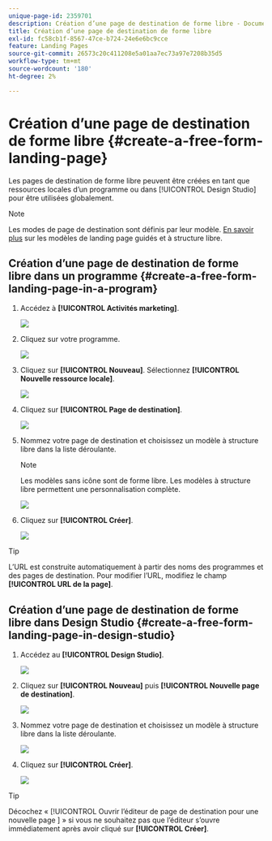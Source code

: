 ```yaml
---
unique-page-id: 2359701
description: Création d’une page de destination de forme libre - Documents Marketo - Documentation du produit
title: Création d’une page de destination de forme libre
exl-id: fc58cb1f-8567-47ce-b724-24e6e6bc9cce
feature: Landing Pages
source-git-commit: 26573c20c411208e5a01aa7ec73a97e7208b35d5
workflow-type: tm+mt
source-wordcount: '180'
ht-degree: 2%

---
```


# Création d’une page de destination de forme libre {#create-a-free-form-landing-page}

Les pages de destination de forme libre peuvent être créées en tant que ressources locales d’un programme ou dans [!UICONTROL Design Studio] pour être utilisées globalement.

>[!NOTE]
>
>Les modes de page de destination sont définis par leur modèle. [En savoir plus](/help/marketo/product-docs/demand-generation/landing-pages/understanding-landing-pages/understanding-free-form-vs-guided-landing-pages.md) sur les modèles de landing page guidés et à structure libre.

## Création d’une page de destination de forme libre dans un programme {#create-a-free-form-landing-page-in-a-program}

1. Accédez à **[!UICONTROL Activités marketing]**.

   ![](assets/login-marketing-activities.png)

1. Cliquez sur votre programme.

   ![](assets/image2015-5-19-12-3a46-3a47.png)

1. Cliquez sur **[!UICONTROL Nouveau]**. Sélectionnez **[!UICONTROL Nouvelle ressource locale]**.

   ![](assets/image2015-5-19-12-3a47-3a27.png)

1. Cliquez sur **[!UICONTROL Page de destination]**.

   ![](assets/image2014-9-16-12-3a58-3a49.png)

1. Nommez votre page de destination et choisissez un modèle à structure libre dans la liste déroulante.

   >[!NOTE]
   >
   >Les modèles sans icône sont de forme libre. Les modèles à structure libre permettent une personnalisation complète.

   ![](assets/image2015-5-19-12-3a51-3a13.png)

1. Cliquez sur **[!UICONTROL Créer]**.

   ![](assets/image2015-5-19-12-3a52-3a8.png)

>[!TIP]
>
>L’URL est construite automatiquement à partir des noms des programmes et des pages de destination. Pour modifier l’URL, modifiez le champ **[!UICONTROL URL de la page]**.

## Création d’une page de destination de forme libre dans Design Studio {#create-a-free-form-landing-page-in-design-studio}

1. Accédez au **[!UICONTROL Design Studio]**.

   ![](assets/designstudio.png)

1. Cliquez sur **[!UICONTROL Nouveau]** puis **[!UICONTROL Nouvelle page de destination]**.

   ![](assets/image2014-9-16-13-3a0-3a43.png)

1. Nommez votre page de destination et choisissez un modèle à structure libre dans la liste déroulante.

   ![](assets/image2015-5-19-13-3a30-3a25.png)

1. Cliquez sur **[!UICONTROL Créer]**.

   ![](assets/image2015-5-19-13-3a33-3a43.png)

>[!TIP]
>
>Décochez « [!UICONTROL  Ouvrir l’éditeur de page de destination pour une nouvelle page ] » si vous ne souhaitez pas que l’éditeur s’ouvre immédiatement après avoir cliqué sur **[!UICONTROL Créer]**.
